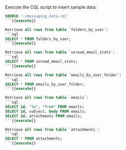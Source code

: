 Execute the CQL script to insert sample data:
```sql
SOURCE '~/messaging_data.cql'
```{{execute}}

Retrieve all rows from table `folders_by_user`:
```sql
SELECT * FROM folders_by_user;        
```{{execute}}

Retrieve all rows from table `unread_email_stats`:
```sql
SELECT * FROM unread_email_stats;
```{{execute}}

Retrieve all rows from table `emails_by_user_folder`:
```sql
SELECT * FROM emails_by_user_folder;                    
```{{execute}}

Retrieve all rows from table `emails`:
```sql
SELECT id, "to", "from" FROM emails; 
SELECT id, subject, body FROM emails; 
SELECT id, attachments FROM emails;
```{{execute}}

Retrieve all rows from table `attachments`:
```sql
SELECT * FROM attachments;       
```{{execute}}